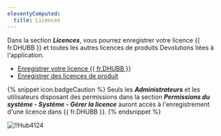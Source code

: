 ```yaml
---
eleventyComputed:
  title: Licences
---
```

Dans la section ***Licences***, vous pourrez enregistrer votre licence {{ fr.DHUBB }} et toutes les autres licences de produits Devolutions liées à l'application.

* [Enregistrer votre licence {{ fr.DHUBB }}](/fr/hub/web-interface/hub-overview/administration/management/licenses/register-hub-business-license/)
* [Enregistrer des licences de produit](/fr/hub/web-interface/hub-overview/administration/management/licenses/register-product-licenses/)

{% snippet icon.badgeCaution %}
Seuls les ***Administrateurs*** et les utilisateurs disposant des permissions dans la section ***Permissions du système - Système - Gérer la licence*** auront accès à l'enregistrement d'une licence dans {{ fr.DHUBB }}.
{% endsnippet %}

![!!Hub4124](https://cdnweb.devolutions.net/docs/fr/hub/Hub4124.png)
